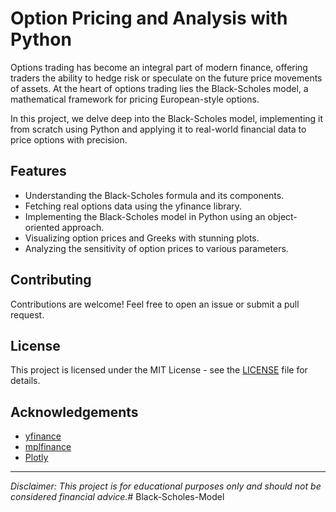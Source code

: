 # Option Pricing and Analysis with Python



Options trading has become an integral part of modern finance, offering traders the ability to hedge risk or speculate on the future price movements of assets. At the heart of options trading lies the Black-Scholes model, a mathematical framework for pricing European-style options.

In this project, we delve deep into the Black-Scholes model, implementing it from scratch using Python and applying it to real-world financial data to price options with precision.

## Features

- Understanding the Black-Scholes formula and its components.
- Fetching real options data using the yfinance library.
- Implementing the Black-Scholes model in Python using an object-oriented approach.
- Visualizing option prices and Greeks with stunning plots.
- Analyzing the sensitivity of option prices to various parameters.



## Contributing

Contributions are welcome! Feel free to open an issue or submit a pull request.

## License

This project is licensed under the MIT License - see the [LICENSE](LICENSE) file for details.

## Acknowledgements

- [yfinance](https://github.com/ranaroussi/yfinance)
- [mplfinance](https://github.com/matplotlib/mplfinance)
- [Plotly](https://github.com/plotly/plotly.py)

---

*Disclaimer: This project is for educational purposes only and should not be considered financial advice.*# Black-Scholes-Model
